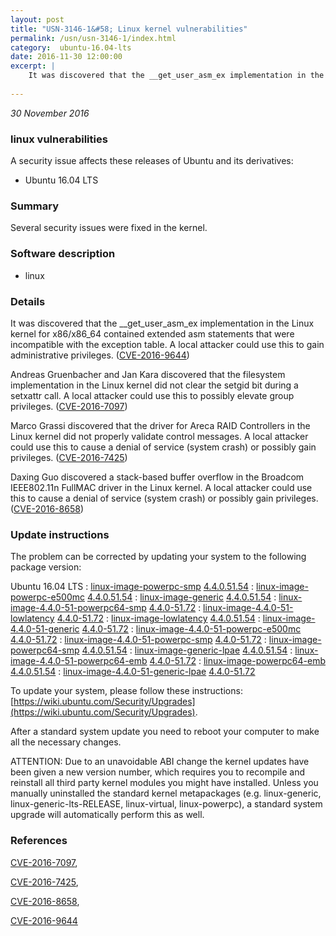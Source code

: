```yaml
---
layout: post
title: "USN-3146-1&#58; Linux kernel vulnerabilities"
permalink: /usn/usn-3146-1/index.html
category:  ubuntu-16.04-lts
date: 2016-11-30 12:00:00
excerpt: |
    It was discovered that the __get_user_asm_ex implementation in the Linux kernel for x86/x86_64 contained extended asm statements that were incompatible with the exception table. A local attacker could use this to gain administrative privileges. ([CVE-2016-9644](http://people.ubuntu.com/~ubuntu-security/cve/CVE-2016-9644))
    
--- 
```

 
 

*30 November 2016*

### linux vulnerabilities

A security issue affects these releases of Ubuntu and its derivatives:

* Ubuntu 16.04 LTS

### Summary

Several security issues were fixed in the kernel. 

### Software description

* linux 

### Details

It was discovered that the __get_user_asm_ex implementation in the Linux kernel for x86/x86_64 contained extended asm statements that were incompatible with the exception table. A local attacker could use this to gain administrative privileges. ([CVE-2016-9644](http://people.ubuntu.com/~ubuntu-security/cve/CVE-2016-9644))

Andreas Gruenbacher and Jan Kara discovered that the filesystem implementation in the Linux kernel did not clear the setgid bit during a setxattr call. A local attacker could use this to possibly elevate group privileges. ([CVE-2016-7097](http://people.ubuntu.com/~ubuntu-security/cve/CVE-2016-7097))

Marco Grassi discovered that the driver for Areca RAID Controllers in the Linux kernel did not properly validate control messages. A local attacker could use this to cause a denial of service (system crash) or possibly gain privileges. ([CVE-2016-7425](http://people.ubuntu.com/~ubuntu-security/cve/CVE-2016-7425))

Daxing Guo discovered a stack-based buffer overflow in the Broadcom IEEE802.11n FullMAC driver in the Linux kernel. A local attacker could use this to cause a denial of service (system crash) or possibly gain privileges. ([CVE-2016-8658](http://people.ubuntu.com/~ubuntu-security/cve/CVE-2016-8658)) 

### Update instructions

The problem can be corrected by updating your system to the following package version:

Ubuntu 16.04 LTS
 : [linux-image-powerpc-smp](https://launchpad.net/ubuntu/+source/linux) <span> [4.4.0.51.54](https://launchpad.net/ubuntu/+source/linux/4.4.0-51.72) </span> 
 : [linux-image-powerpc-e500mc](https://launchpad.net/ubuntu/+source/linux) <span> [4.4.0.51.54](https://launchpad.net/ubuntu/+source/linux/4.4.0-51.72) </span> 
 : [linux-image-generic](https://launchpad.net/ubuntu/+source/linux) <span> [4.4.0.51.54](https://launchpad.net/ubuntu/+source/linux/4.4.0-51.72) </span> 
 : [linux-image-4.4.0-51-powerpc64-smp](https://launchpad.net/ubuntu/+source/linux) <span> [4.4.0-51.72](https://launchpad.net/ubuntu/+source/linux/4.4.0-51.72) </span> 
 : [linux-image-4.4.0-51-lowlatency](https://launchpad.net/ubuntu/+source/linux) <span> [4.4.0-51.72](https://launchpad.net/ubuntu/+source/linux/4.4.0-51.72) </span> 
 : [linux-image-lowlatency](https://launchpad.net/ubuntu/+source/linux) <span> [4.4.0.51.54](https://launchpad.net/ubuntu/+source/linux/4.4.0-51.72) </span> 
 : [linux-image-4.4.0-51-generic](https://launchpad.net/ubuntu/+source/linux) <span> [4.4.0-51.72](https://launchpad.net/ubuntu/+source/linux/4.4.0-51.72) </span> 
 : [linux-image-4.4.0-51-powerpc-e500mc](https://launchpad.net/ubuntu/+source/linux) <span> [4.4.0-51.72](https://launchpad.net/ubuntu/+source/linux/4.4.0-51.72) </span> 
 : [linux-image-4.4.0-51-powerpc-smp](https://launchpad.net/ubuntu/+source/linux) <span> [4.4.0-51.72](https://launchpad.net/ubuntu/+source/linux/4.4.0-51.72) </span> 
 : [linux-image-powerpc64-smp](https://launchpad.net/ubuntu/+source/linux) <span> [4.4.0.51.54](https://launchpad.net/ubuntu/+source/linux/4.4.0-51.72) </span> 
 : [linux-image-generic-lpae](https://launchpad.net/ubuntu/+source/linux) <span> [4.4.0.51.54](https://launchpad.net/ubuntu/+source/linux/4.4.0-51.72) </span> 
 : [linux-image-4.4.0-51-powerpc64-emb](https://launchpad.net/ubuntu/+source/linux) <span> [4.4.0-51.72](https://launchpad.net/ubuntu/+source/linux/4.4.0-51.72) </span> 
 : [linux-image-powerpc64-emb](https://launchpad.net/ubuntu/+source/linux) <span> [4.4.0.51.54](https://launchpad.net/ubuntu/+source/linux/4.4.0-51.72) </span> 
 : [linux-image-4.4.0-51-generic-lpae](https://launchpad.net/ubuntu/+source/linux) <span> [4.4.0-51.72](https://launchpad.net/ubuntu/+source/linux/4.4.0-51.72) </span> 

To update your system, please follow these instructions: [https://wiki.ubuntu.com/Security/Upgrades](https://wiki.ubuntu.com/Security/Upgrades).

After a standard system update you need to reboot your computer to make all the necessary changes.

ATTENTION: Due to an unavoidable ABI change the kernel updates have been given a new version number, which requires you to recompile and reinstall all third party kernel modules you might have installed. Unless you manually uninstalled the standard kernel metapackages (e.g. linux-generic, linux-generic-lts-RELEASE, linux-virtual, linux-powerpc), a standard system upgrade will automatically perform this as well. 

### References

 
 [CVE-2016-7097](http://people.ubuntu.com/~ubuntu-security/cve/CVE-2016-7097), 

 [CVE-2016-7425](http://people.ubuntu.com/~ubuntu-security/cve/CVE-2016-7425), 

 [CVE-2016-8658](http://people.ubuntu.com/~ubuntu-security/cve/CVE-2016-8658), 

 [CVE-2016-9644](http://people.ubuntu.com/~ubuntu-security/cve/CVE-2016-9644)
 

